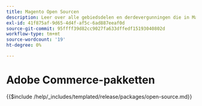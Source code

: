 ```yaml
---
title: Magento Open Sourcen
description: Leer over alle gebiedsdelen en derdevergunningen die in Magento Open Source worden gebruikt.
exl-id: 41f875af-9d65-4d4f-af5c-6ad887eeaf0d
source-git-commit: 95ffff39d82cc9027fa633dffedf15193040802d
workflow-type: tm+mt
source-wordcount: '19'
ht-degree: 0%

---
```


# Adobe Commerce-pakketten

{{$include /help/_includes/templated/release/packages/open-source.md}}
